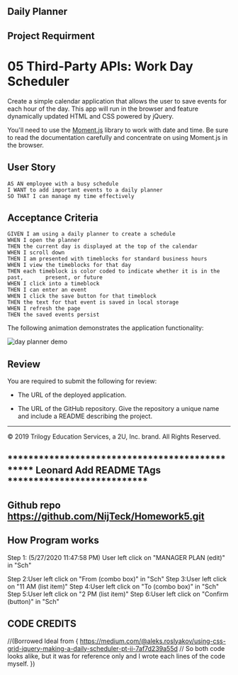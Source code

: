 ## Daily Planner 

## Project Requirment 
# 05 Third-Party APIs: Work Day Scheduler

Create a simple calendar application that allows the user to save events for each hour of the day. This app will run in the browser and feature dynamically updated HTML and CSS powered by jQuery.

You'll need to use the [Moment.js](https://momentjs.com/) library to work with date and time. Be sure to read the documentation carefully and concentrate on using Moment.js in the browser.

## User Story

```
AS AN employee with a busy schedule
I WANT to add important events to a daily planner
SO THAT I can manage my time effectively
```

## Acceptance Criteria

```
GIVEN I am using a daily planner to create a schedule
WHEN I open the planner
THEN the current day is displayed at the top of the calendar
WHEN I scroll down
THEN I am presented with timeblocks for standard business hours
WHEN I view the timeblocks for that day
THEN each timeblock is color coded to indicate whether it is in the past,       present, or future
WHEN I click into a timeblock
THEN I can enter an event
WHEN I click the save button for that timeblock
THEN the text for that event is saved in local storage
WHEN I refresh the page
THEN the saved events persist
```

The following animation demonstrates the application functionality:

![day planner demo](./Assets/05-third-party-apis-homework-demo.gif)

## Review

You are required to submit the following for review:

* The URL of the deployed application.

* The URL of the GitHub repository. Give the repository a unique name and include a README describing the project.

- - -
© 2019 Trilogy Education Services, a 2U, Inc. brand. All Rights Reserved.





## ***********************************************  Leonard Add README TAgs ***************************

 ## Github repo https://github.com/NijTeck/Homework5.git
 
 ## How Program works 

 Step 1: (‎5/‎27/‎2020 11:47:58 PM) User left click on "MANAGER PLAN (edit)" in "Sch"


Step 2:User left click on "From (combo box)" in "Sch"
Step 3:User left click on "11 AM (list item)"
Step 4:User left click on "To (combo box)" in "Sch"
Step 5:User left click on "2 PM (list item)"
Step 6:User left click on "Confirm (button)" in "Sch"


## CODE CREDITS 

//(Borrowed Ideal from {  https://medium.com/@aleks.roslyakov/using-css-grid-jquery-making-a-daily-scheduler-pt-ii-7af7d239a55d 
// So both code looks alike, but it was for reference only and  I wrote each lines of the code myself. })




